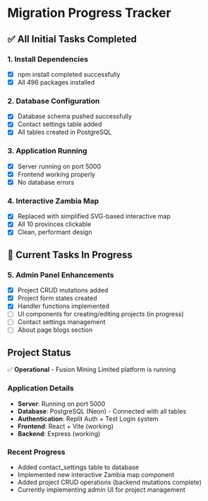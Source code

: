 # Migration Progress Tracker

## ✅ All Initial Tasks Completed

### 1. Install Dependencies
- [x] npm install completed successfully
- [x] All 496 packages installed

### 2. Database Configuration  
- [x] Database schema pushed successfully
- [x] Contact settings table added
- [x] All tables created in PostgreSQL

### 3. Application Running
- [x] Server running on port 5000
- [x] Frontend working properly
- [x] No database errors

### 4. Interactive Zambia Map
- [x] Replaced with simplified SVG-based interactive map
- [x] All 10 provinces clickable
- [x] Clean, performant design

## 🚧 Current Tasks In Progress

### 5. Admin Panel Enhancements
- [x] Project CRUD mutations added
- [x] Project form states created
- [x] Handler functions implemented
- [ ] UI components for creating/editing projects (in progress)
- [ ] Contact settings management
- [ ] About page blogs section

## Project Status

✅ **Operational** - Fusion Mining Limited platform is running

### Application Details
- **Server**: Running on port 5000  
- **Database**: PostgreSQL (Neon) - Connected with all tables
- **Authentication**: Replit Auth + Test Login system
- **Frontend**: React + Vite (working)
- **Backend**: Express (working)

### Recent Progress
- Added contact_settings table to database
- Implemented new interactive Zambia map component
- Added project CRUD operations (backend mutations complete)
- Currently implementing admin UI for project management
